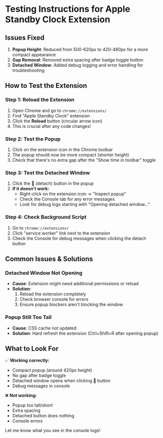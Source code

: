 # Testing Instructions for Apple Standby Clock Extension

## Issues Fixed
1. **Popup Height**: Reduced from 500-620px to 420-480px for a more compact appearance
2. **Gap Removal**: Removed extra spacing after badge toggle button
3. **Detached Window**: Added debug logging and error handling for troubleshooting

## How to Test the Extension

### Step 1: Reload the Extension
1. Open Chrome and go to `chrome://extensions/`
2. Find "Apple Standby Clock" extension
3. Click the **Reload** button (circular arrow icon)
4. This is crucial after any code changes!

### Step 2: Test the Popup
1. Click on the extension icon in the Chrome toolbar
2. The popup should now be more compact (shorter height)
3. Check that there's no extra gap after the "Show time in toolbar" toggle

### Step 3: Test the Detached Window
1. Click the 📱 (detach) button in the popup
2. **If it doesn't work:**
   - Right-click on the extension icon → "Inspect popup"
   - Check the Console tab for any error messages
   - Look for debug logs starting with "Opening detached window..."

### Step 4: Check Background Script
1. Go to `chrome://extensions/`
2. Click "service worker" link next to the extension
3. Check the Console for debug messages when clicking the detach button

## Common Issues & Solutions

### Detached Window Not Opening
- **Cause**: Extension might need additional permissions or reload
- **Solution**: 
  1. Reload the extension completely
  2. Check browser console for errors
  3. Ensure popup blockers aren't blocking the window

### Popup Still Too Tall
- **Cause**: CSS cache not updated
- **Solution**: Hard refresh the extension (Ctrl+Shift+R after opening popup)

## What to Look For
✅ **Working correctly:**
- Compact popup (around 420px height)
- No gap after badge toggle
- Detached window opens when clicking 📱 button
- Debug messages in console

❌ **Not working:**
- Popup too tall/short
- Extra spacing
- Detached button does nothing
- Console errors

Let me know what you see in the console logs!
